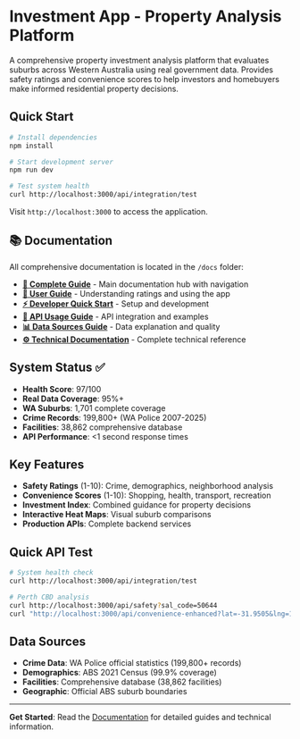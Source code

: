 # Investment App - Property Analysis Platform

A comprehensive property investment analysis platform that evaluates suburbs across Western Australia using real government data. Provides safety ratings and convenience scores to help investors and homebuyers make informed residential property decisions.

## Quick Start

```bash
# Install dependencies
npm install

# Start development server
npm run dev

# Test system health
curl http://localhost:3000/api/integration/test
```

Visit `http://localhost:3000` to access the application.

## 📚 Documentation

All comprehensive documentation is located in the `/docs` folder:

- **[📖 Complete Guide](docs/README.md)** - Main documentation hub with navigation
- **[👤 User Guide](docs/USER_GUIDE.md)** - Understanding ratings and using the app
- **[⚡ Developer Quick Start](docs/DEVELOPER_QUICK_START.md)** - Setup and development
- **[🔌 API Usage Guide](docs/API_USAGE_GUIDE.md)** - API integration and examples
- **[📊 Data Sources Guide](docs/DATA_SOURCES_GUIDE.md)** - Data explanation and quality
- **[⚙️ Technical Documentation](docs/TECHNICAL_DOCUMENTATION.md)** - Complete technical reference

## System Status ✅

- **Health Score**: 97/100
- **Real Data Coverage**: 95%+
- **WA Suburbs**: 1,701 complete coverage
- **Crime Records**: 199,800+ (WA Police 2007-2025)
- **Facilities**: 38,862 comprehensive database
- **API Performance**: <1 second response times

## Key Features

- **Safety Ratings** (1-10): Crime, demographics, neighborhood analysis
- **Convenience Scores** (1-10): Shopping, health, transport, recreation
- **Investment Index**: Combined guidance for property decisions
- **Interactive Heat Maps**: Visual suburb comparisons
- **Production APIs**: Complete backend services

## Quick API Test

```bash
# System health check
curl http://localhost:3000/api/integration/test

# Perth CBD analysis
curl http://localhost:3000/api/safety?sal_code=50644
curl "http://localhost:3000/api/convenience-enhanced?lat=-31.9505&lng=115.8605"
```

## Data Sources

- **Crime Data**: WA Police official statistics (199,800+ records)
- **Demographics**: ABS 2021 Census (99.9% coverage)
- **Facilities**: Comprehensive database (38,862 facilities)
- **Geographic**: Official ABS suburb boundaries

---

**Get Started**: Read the [Documentation](docs/) for detailed guides and technical information.